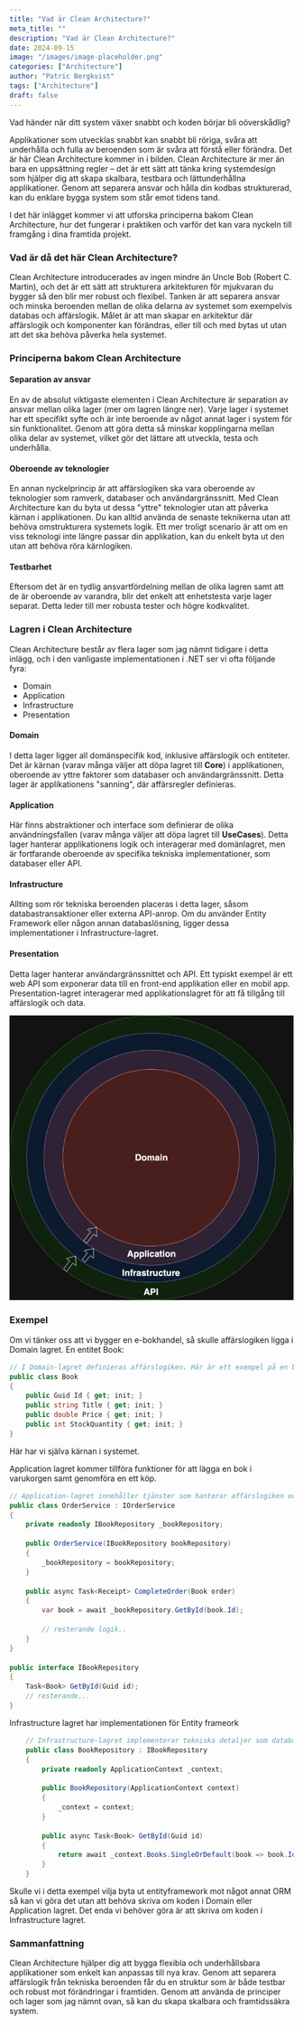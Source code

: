 ```yaml
---
title: "Vad är Clean Architecture?"
meta_title: ""
description: "Vad är Clean Architecture?"
date: 2024-09-15
image: "/images/image-placeholder.png"
categories: ["Architecture"]
author: "Patric Bergkvist"
tags: ["Architecture"]
draft: false
---
```


Vad händer när ditt system växer snabbt och koden börjar bli oöverskådlig?

Applikationer som utvecklas snabbt kan snabbt bli röriga, svåra att underhålla och fulla av beroenden som är svåra att förstå eller förändra. Det är här Clean Architecture kommer in i bilden. Clean Architecture är mer än bara en uppsättning regler – det är ett sätt att tänka kring systemdesign som hjälper dig att skapa skalbara, testbara och lättunderhållna applikationer. Genom att separera ansvar och hålla din kodbas strukturerad, kan du enklare bygga system som står emot tidens tand.

I det här inlägget kommer vi att utforska principerna bakom Clean Architecture, hur det fungerar i praktiken och varför det kan vara nyckeln till framgång i dina framtida projekt.

### Vad är då det här Clean Architecture?

Clean Architecture introducerades av ingen mindre än Uncle Bob (Robert C. Martin), och det är ett sätt att strukturera arkitekturen för mjukvaran du bygger så den blir mer robust och flexibel. Tanken är att separera ansvar och minska beroenden mellan de olika delarna av systemet som exempelvis databas och affärslogik. Målet är att man skapar en arkitektur där affärslogik och komponenter kan förändras, eller till och med bytas ut utan att det ska behöva påverka hela systemet.

### Principerna bakom Clean Architecture

#### Separation av ansvar
En av de absolut viktigaste elementen i Clean Architecture är separation av ansvar mellan olika lager (mer om lagren längre ner). Varje lager i systemet har ett specifikt syfte och är inte beroende av något annat lager i system för sin funktionalitet. Genom att göra detta så minskar kopplingarna mellan olika delar av systemet, vilket gör det lättare att utveckla, testa och underhålla.

#### Oberoende av teknologier
En annan nyckelprincip är att affärslogiken ska vara oberoende av teknologier som ramverk, databaser och användargränssnitt. Med Clean Architecture kan du byta ut dessa "yttre" teknologier utan att påverka kärnan i applikationen. Du kan alltid använda de senaste teknikerna utan att behöva omstrukturera systemets logik. Ett mer troligt scenario är att om en viss teknologi inte längre passar din applikation, kan du enkelt byta ut den utan att behöva röra kärnlogiken.

#### Testbarhet
Eftersom det är en tydlig ansvartfördelning mellan de olika lagren samt att de är oberoende av varandra, blir det enkelt att enhetstesta varje lager separat. Detta leder till mer robusta tester och högre kodkvalitet.

### Lagren i Clean Architecture
Clean Architecture består av flera lager som jag nämnt tidigare i detta inlägg, och i den vanligaste implementationen i .NET ser vi ofta följande fyra:

- Domain
- Application
- Infrastructure
- Presentation

#### Domain
I detta lager ligger all domänspecifik kod, inklusive affärslogik och entiteter. Det är kärnan (varav många väljer att döpa lagret till **Core**) i applikationen, oberoende av yttre faktorer som databaser och användargränssnitt. Detta lager är applikationens "sanning", där affärsregler definieras.

#### Application
Här finns abstraktioner och interface som definierar de olika användningsfallen (varav många väljer att döpa lagret till **UseCases**). Detta lager hanterar applikationens logik och interagerar med domänlagret, men är fortfarande oberoende av specifika tekniska implementationer, som databaser eller API.

#### Infrastructure

Allting som rör tekniska beroenden placeras i detta lager, såsom databastransaktioner eller externa API-anrop. Om du använder Entity Framework eller någon annan databaslösning, ligger dessa implementationer i Infrastructure-lagret.

#### Presentation

Detta lager hanterar användargränssnittet och API. Ett typiskt exempel är ett web API som exponerar data till en front-end applikation eller en mobil app. Presentation-lagret interagerar med applikationslagret för att få tillgång till affärslogik och data.

![Clean Architecture Diagram](../../../assets/images/clean-architecture-diagram.png)

### Exempel

Om vi tänker oss att vi bygger en e-bokhandel, så skulle affärslogiken ligga i Domain lagret. En entitet Book:
```csharp
// I Domain-lagret definieras affärslogiken. Här är ett exempel på en bokentitet.
public class Book 
{
    public Guid Id { get; init; }
    public string Title { get; init; }
    public double Price { get; init; }
    public int StockQuantity { get; init; }
}
```
Här har vi själva kärnan i systemet.

Application lagret kommer tillföra funktioner för att lägga en bok i varukorgen samt genomföra en ett köp. 

```csharp
// Application-lagret innehåller tjänster som hanterar affärslogiken och interagerar med domänmodellerna. Här är ett exempel på en tjänst för att hantera bokbeställningar.
public class OrderService : IOrderService
{
    private readonly IBookRepository _bookRepository;

    public OrderService(IBookRepository bookRepository)
    {
        _bookRepository = bookRepository;
    }

    public async Task<Receipt> CompleteOrder(Book order)
    {
        var book = await _bookRepository.GetById(book.Id);

        // resterande logik..
    }
}

public interface IBookRepository
{
    Task<Book> GetById(Guid id);
    // resterande...
}

```

Infrastructure lagret har implementationen för Entity frameork

```csharp
    // Infrastructure-lagret implementerar tekniska detaljer som databasåtkomst. Här är ett exempel på ett repository som använder Entity Framework.
    public class BookRepository : IBookRepository
    {
        private readonly ApplicationContext _context;

        public BookRepository(ApplicationContext context)
        {
            _context = context;
        }

        public async Task<Book> GetById(Guid id)
        {
            return await _context.Books.SingleOrDefault(book => book.Id == id);
        }
    }
```

Skulle vi i detta exempel vilja byta ut entityframework mot något annat ORM så kan vi göra det utan att behöva skriva om koden i Domain eller Application lagret. 
Det enda vi behöver göra är att skriva om koden i Infrastructure lagret. 

### Sammanfattning

Clean Architecture hjälper dig att bygga flexibla och underhållsbara applikationer som enkelt kan anpassas till nya krav. Genom att separera affärslogik från tekniska beroenden får du en struktur som är både testbar och robust mot förändringar i framtiden. Genom att använda de principer och lager som jag nämnt ovan, så kan du skapa skalbara och framtidssäkra system.
